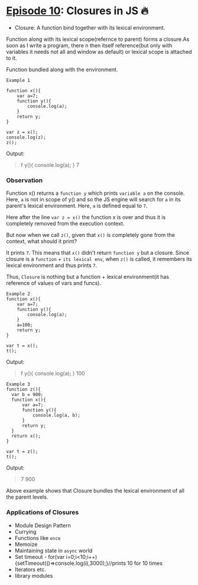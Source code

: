 # [Episode 10](https://www.youtube.com/watch?v=lW_erSjyMeM&list=PLlasXeu85E9cQ32gLCvAvr9vNaUccPVNP&index=12): Closures in JS 🔥 

* Closure: A function bind together with its lexical environment.

Function along with its lexical scope(refernce to parent) forms a closure.As soon as I write a program, there n then itself reference(but only with variables it needs not all and window as default) or lexical scope is attached to it.

Function bundled along with the environment.

```
Example 1

function x(){
    var a=7;
    function y(){
        console.log(a);
    }
    return y;
}

var z = x();
console.log(z);
z();
```

Output:
>f y(){
    console.log(a);
}
>7

### Observation

Function x() returns a `function y` which prints `variable a` on the console. Here, `a` is not in scope of y() and so the JS engine will search for `a` in its parent's lexical environment. Here, `a` is defined equal to `7`.  

Here after the line `var z = x()` the function x is over and thus it is completely removed from the execution context.

But now when we call `z()`, given that `x()` is completely gone from the context, what should it print?

It prints `7`. This means that `x()` didn't return `function y` but a closure. Since closure is a `function` + `its lexical env`, when `z()` is called, it remembers its lexical environment and thus prints `7`.

Thus, `Closure` is nothing but a function + lexical environment(it has reference of values of vars and funcs).

```
Example 2
function x(){
    var a=7;
    function y(){
        console.log(a);
    }
    a=100;
    return y;
}

var t = x();
t();

```

Output:
>f y(){
    console.log(a);
}
>100

```
Example 3
function z(){
  var b = 900;
  function x(){
      var a=7;
      function y(){
          console.log(a, b);
      }
      return y;
  }
  return x();
}

var t = z();
t();

```

Output:
>7 900

Above example shows that Closure bundles the lexical environment of all the parent levels.

### Applications of Closures

- Module Design Pattern
- Currying
- Functions like `once`
- Memoize
- Maintaining state in `async` world
- Set timeout - for(var i=0;i<10;i++){setTimeout(()=>console.log(i),3000);}//prints 10 for 10 times
- Iterators etc.
- library modules




